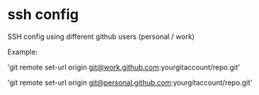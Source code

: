 # ssh config

SSH config using different github users (personal / work)

Example:

'git remote set-url origin git@work.github.com:yourgitaccount/repo.git'

'git remote set-url origin git@personal.github.com:yourgitaccount/repo.git'
